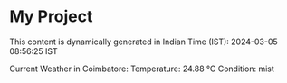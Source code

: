 # My Project

This content is dynamically generated in Indian Time (IST): 2024-03-05 08:56:25 IST


Current Weather in Coimbatore:
Temperature: 24.88 °C
Condition: mist
